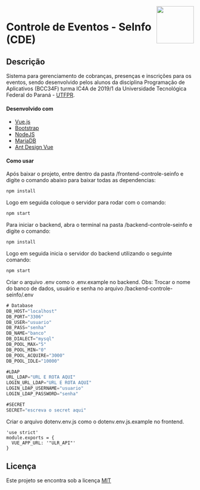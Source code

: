 <img src="https://github.com/utfpr/seinfo/blob/master/frontend-controle-seinfo/src/assets/utfpr.jpg" align="right" height="100"/>

# Controle de Eventos - SeInfo (CDE)


## Descrição
Sistema para gerenciamento de cobranças, presenças e inscrições para os eventos, sendo desenvolvido pelos alunos da disciplina Programação de Aplicativos (BCC34F) turma IC4A de 2019/1 da Universidade Tecnológica Federal do Paraná - [UTFPR](http://portal.utfpr.edu.br).

#### Desenvolvido com
- [Vue.js](https://vuejs.org/)
- [Bootstrap](https://getbootstrap.com/)
- [NodeJS](https://nodejs.org)
- [MariaDB](https://mariadb.org)
- [Ant Design Vue](https://vue.ant.design/docs/vue/introduce/)


#### Como usar
Após baixar o projeto, entre dentro da pasta /frontend-controle-seinfo e digite o comando abaixo para baixar todas as dependencias:
```bash
npm install
```
Logo em seguida coloque o servidor para rodar com o comando:
```bash
npm start
```
Para iniciar o backend, abra o terminal na pasta /backend-controle-seinfo e digite o comando: 
```bash
npm install
```
Logo em seguida inicia o servidor do backend utilizando o seguinte comando:
```bash
npm start
```
Criar o arquivo .env como o .env.example no backend.
Obs: Trocar o nome do banco de dados, usuário e senha no arquivo /backend-controle-seinfo/.env
```javascript
# Database
DB_HOST="localhost"
DB_PORT="3306"
DB_USER="usuario"
DB_PASS="senha"
DB_NAME="banco"
DB_DIALECT="mysql"
DB_POOL_MAX="5"
DB_POOL_MIN="0"
DB_POOL_ACQUIRE="3000"
DB_POOL_IDLE="10000"

#LDAP
URL_LDAP="URL E ROTA AQUI"
LOGIN_URL_LDAP="URL E ROTA AQUI"
LOGIN_LDAP_USERNAME="usuario"
LOGIN_LDAP_PASSWORD="senha"

#SECRET
SECRET="escreva o secret aqui"
```
Criar o arquivo dotenv.env.js como o dotenv.env.js.example no frontend.
~~~
'use strict'
module.exports = {
  VUE_APP_URL: '"ULR_API"'
}
~~~
## Licença
Este projeto se encontra sob a licença [MIT](http://opensource.org/licenses/MIT)
